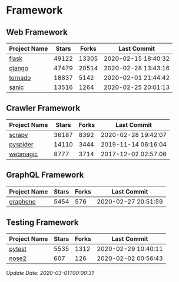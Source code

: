 # Framework

## Web Framework

| Project Name | Stars | Forks | Last Commit |
| ------------ | ----- | ----- | ----------- |
| [flask](https://github.com/pallets/flask) | 49122 | 13305 | 2020-02-15 18:40:32 |
| [django](https://github.com/django/django) | 47479 | 20514 | 2020-02-28 13:43:16 |
| [tornado](https://github.com/tornadoweb/tornado) | 18837 | 5142 | 2020-02-01 21:44:42 |
| [sanic](https://github.com/huge-success/sanic) | 13516 | 1264 | 2020-02-25 20:01:13 |

## Crawler Framework

| Project Name | Stars | Forks | Last Commit |
| ------------ | ----- | ----- | ----------- |
| [scrapy](https://github.com/scrapy/scrapy) | 36187 | 8392 | 2020-02-28 19:42:07 |
| [pyspider](https://github.com/binux/pyspider) | 14110 | 3444 | 2019-11-14 06:16:04 |
| [webmagic](https://github.com/code4craft/webmagic) | 8777 | 3714 | 2017-12-02 02:57:06 |

## GraphQL Framework

| Project Name | Stars | Forks | Last Commit |
| ------------ | ----- | ----- | ----------- |
| [graphene](https://github.com/graphql-python/graphene) | 5454 | 576 | 2020-02-27 20:51:59 |

## Testing Framework

| Project Name | Stars | Forks | Last Commit |
| ------------ | ----- | ----- | ----------- |
| [pytest](https://github.com/pytest-dev/pytest) | 5535 | 1312 | 2020-02-29 10:40:11 |
| [nose2](https://github.com/nose-devs/nose2) | 607 | 126 | 2020-02-02 00:56:43 |

*Update Date: 2020-03-01T00:00:31*